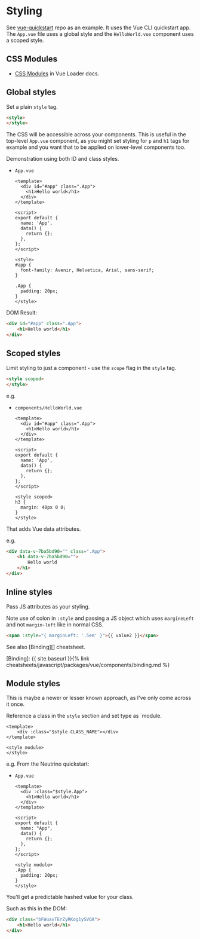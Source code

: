 # Styling

See [vue-quickstart](https://github.com/MichaelCurrin/vue-quickstart) repo as an example. It uses the Vue CLI quickstart app. The `App.vue` file uses a global style and the `HelloWorld.vue` component uses a scoped style.


## CSS Modules

- [CSS Modules](https://vue-loader.vuejs.org/guide/css-modules.html) in Vue Loader docs.


## Global styles

Set a plain `style` tag.

```html
<style>
</style>
```

The CSS will be accessible across your components. This is useful in the top-level `App.vue` component, as you might set styling for `p` and `h1` tags for example and you want that to be applied on lower-level components too.

Demonstration using both ID and class styles.

- `App.vue`
    ```vue
    <template>
      <div id="#app" class=".App">
        <h1>Hello world</h1>
      </div>
    </template>

    <script>
    export default {
      name: 'App',
      data() {
        return {};
      },
    };
    </script>

    <style>
    #app {
      font-family: Avenir, Helvetica, Arial, sans-serif;
    }

    .App {
      padding: 20px;
    }
    </style>
    ```

DOM Result:

```html
<div id="#app" class=".App">
    <h1>Hello world</h1>
</div>
```


## Scoped styles

Limit styling to just a component - use the `scope` flag in the `style` tag.

```html
<style scoped>
</style>
```

e.g.

- `components/HelloWorld.vue`
    ```vue
    <template>
      <div id="#app" class=".App">
        <h1>Hello world</h1>
      </div>
    </template>

    <script>
    export default {
      name: 'App',
      data() {
        return {};
      },
    };
    </script>

    <style scoped>
    h3 {
      margin: 40px 0 0;
    }
    </style>
    ```

That adds Vue data attributes.

e.g.

```html
<div data-v-7ba5bd90="" class=".App">
    <h1 data-v-7ba5bd90="">
        Hello world
    </h1>
</div>
```


## Inline styles

Pass JS attributes as your styling.

Note use of colon in `:style` and passing a JS object which uses `margineLeft` and not `margin-left` like in normal CSS.

```html
<span :style="{ marginLeft: '.5em' }">{{ value2 }}</span>
```

See also [Binding][] cheatsheet.

[Binding]: {{ site.baseurl }}{% link cheatsheets/javascript/packages/vue/components/binding.md %}


## Module styles

This is maybe a newer or lesser known approach, as I've only come across it once.

Reference a class in the `style` section and set type as `module.

```vue
<template>
    <div :class="$style.CLASS_NAME"></div>
</template>

<style module>
</style>
```

e.g. From the Neutrino quickstart:

- `App.vue`
    ```vue
    <template>
      <div :class="$style.App">
        <h1>Hello world</h1>
      </div>
    </template>

    <script>
    export default {
      name: "App",
      data() {
        return {};
      },
    };
    </script>

    <style module>
    .App {
      padding: 20px;
    }
    </style>
    ```


You'll get a predictable hashed value for your class.

Such as this in the DOM:

```html
<div class="bFWuavTErZyRKog1ySVQA">
    <h1>Hello world</h1>
</div>
```
